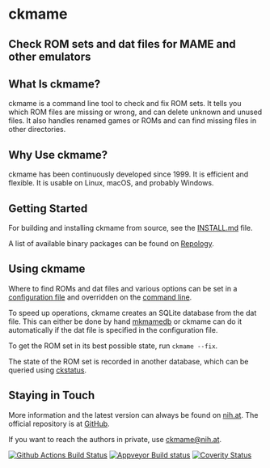 # ckmame
## Check ROM sets and dat files for MAME and other emulators

## What Is ckmame?

ckmame is a command line tool to check and fix ROM sets. It tells you which ROM files are missing or wrong, and
can delete unknown and unused files. It also handles renamed games or ROMs and can find missing files in other directories.

## Why Use ckmame?

ckmame has been continuously developed since 1999. It is efficient and flexible. It is usable on Linux, macOS, and probably Windows.

## Getting Started

For building and installing ckmame from source, see the [INSTALL.md](INSTALL.md) file.

A list of available binary packages can be found on [Repology](https://repology.org/project/ckmame/versions).

## Using ckmame

Where to find ROMs and dat files and various options can be set in a [configuration file](https://nih.at/ckmame/ckmamerc.html) and overridden on the [command line](https://nih.at/ckmame/ckmame.html).

To speed up operations, ckmame creates an SQLite database from the dat file. This can either be done by hand [mkmamedb](https://nih.at/ckmame/mkmamedb.html) or ckmame can do it automatically if the dat file is specified in the configuration file.

To get the ROM set in its best possible state, run `ckmame --fix`.

The state of the ROM set is recorded in another database, which can be queried using [ckstatus](https://nih.at/ckmame/ckstatus.html).
## Staying in Touch

More information and the latest version can always be found on [nih.at](https://nih.at/ckmame).
The official repository is at [GitHub](https://github.com/nih-at/ckmame/).

If you want to reach the authors in private, use <ckmame@nih.at>.


[![Github Actions Build Status](https://github.com/nih-at/ckmame/workflows/build/badge.svg)](https://github.com/nih-at/ckmame/actions?query=workflow%3Abuild)
[![Appveyor Build status](https://ci.appveyor.com/api/projects/status/ktyebjukjnuqf4fb?svg=true)](https://ci.appveyor.com/project/nih-at/ckmame)
[![Coverity Status](https://scan.coverity.com/projects/14647/badge.svg)](https://scan.coverity.com/projects/nih-at-ckmame)
